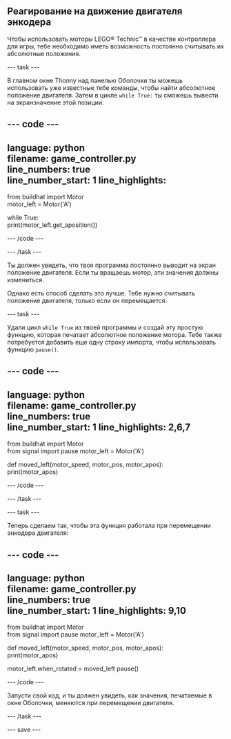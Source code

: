 ## Реагирование на движение двигателя энкодера

Чтобы использовать моторы LEGO® Technic™ в качестве контроллера для игры, тебе необходимо иметь возможность постоянно считывать их абсолютные положения.

--- task ---

В главном окне Thonny над панелью Оболочки ты можешь использовать уже известные тебе команды, чтобы найти абсолютное положение двигателя. Затем в цикле `while True:` ты сможешь вывести на экранзначение этой позиции.

--- code ---
---
language: python   
filename: game_controller.py   
line_numbers: true   
line_number_start: 1
line_highlights:
---

from buildhat import Motor   
motor_left = Motor('A')

while True:   
print(motor_left.get_aposition())

--- /code ---

--- /task ---

Ты должен увидеть, что твоя программа постоянно выводит на экран положение двигателя. Если ты вращаешь мотор, эти значения должны измениться.

Однако есть способ сделать это лучше. Тебе нужно считывать положение двигателя, только если он перемещается.

--- task ---

Удали цикл `while True` из твоей программы и создай эту простую функцию, которая печатает абсолютное положение мотора. Тебе также потребуется добавить еще одну строку импорта, чтобы использовать функцию `pause()`.

--- code ---
---
language: python   
filename: game_controller.py   
line_numbers: true   
line_number_start: 1
line_highlights: 2,6,7
---

from buildhat import Motor  
from signal import pause motor_left = Motor('A')


def moved_left(motor_speed, motor_pos, motor_apos):   
print(motor_apos)

--- /code ---

--- /task ---

--- task ---

Теперь сделаем так, чтобы эта функция работала при перемещении энкодера двигателя:

--- code ---
---
language: python   
filename: game_controller.py   
line_numbers: true   
line_number_start: 1
line_highlights: 9,10
---

from buildhat import Motor  
from signal import pause motor_left = Motor('A')


def moved_left(motor_speed, motor_pos, motor_apos):   
print(motor_apos)

motor_left.when_rotated = moved_left pause()

--- /code ---

Запусти свой код, и ты должен увидеть, как значения, печатаемые в окне Оболочки, меняются при перемещении двигателя.

--- /task ---

--- save ---
